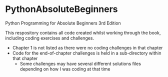 # PythonAbsoluteBeginners
Python Programming for Absolute Beginners 3rd Edition

This respository contains all code created whilst working through the book, including coding exercises and challenges.
- Chapter 1 is not listed as there were no coding challenges in that chapter
- Code for the end-of-chapter challenges is held in a sub-directory within that chapter
  - Some challenges may have several different solutions files depending on how I was coding at that time
